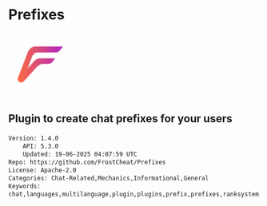 # Prefixes
<img src="https://raw.githubusercontent.com/FrostCheatMC/Prefixes/81838b6327b7ff789ee5573ba29ee74d6ea83c3a/icon.png" width="128" height="128" />

## Plugin to create chat prefixes for your users
```properties
Version: 1.4.0
    API: 5.3.0
    Updated: 19-06-2025 04:07:59 UTC
Repo: https://github.com/FrostCheat/Prefixes
License: Apache-2.0
Categories: Chat-Related,Mechanics,Informational,General
Keywords: chat,languages,multilanguage,plugin,plugins,prefix,prefixes,ranksystem
```